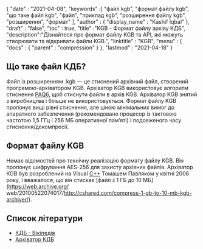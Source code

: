 {
  "date" : "2021-04-08",
  "keywords" :[ "файл kgb", "формат файлу kgb", "що таке файл kgb", "файл", "приклад kgb", "розширення файлу kgb", "розширення", "формат" ],
  "author" : {
    "display_name" : "Kashif Iqbal"
},
  "draft" : "false",
  "toc" : true,
  "title" :"KGB - Формат файлу архіву КДБ",
  "description":"Дізнайтеся про формат файлу KGB та API, які можуть створювати та відкривати файли KGB.",
  "linktitle" : "KGB",
  "menu" : {
    "docs" : {
      "parent" : "compression"
}
},
  "lastmod" : "2021-04-18"
}

## Що таке файл КДБ?

Файл із розширенням .kgb — це стиснений архівний файл, створений програмою-архіватором KGB. Архіватор KGB використовує алгоритм стиснення [PAQ6](https://en.wikipedia.org/wiki/PAQ6), щоб стиснути файли в архів KGB. Архіватор KGB знятий з виробництва і більше не використовується. Формат файлу KGB пропонує вищі рівні стиснення, але ціною мінімальних вимог до апаратного забезпечення (рекомендовано процесор із тактовою частотою 1,5 ГГц і 256 МБ оперативної пам’яті) і подовженого часу стиснення/декомпресії.

## Формат файлу KGB

Немає відомостей про технічну реалізацію формату файлу KGB. Він пропонує шифрування AES-256 для захисту архівних файлів. Архіватор KGB був розроблений на Visual [C++](/uk/programming/cpp/) Томашем Павляком у квітні 2006 року, і вважалося, що він стискає [файл з 1 ГБ до 10 МБ](https://web.archive.org/ web/20100522074017/http://cshared.com/compress-1-gb-to-10-mb-kgb-archiver/).

## Список літератури

* [КДБ - Вікіпедія](https://en.wikipedia.org/wiki/KGB_Archiver)
* [Архіватор КДБ](https://sourceforge.net/projects/kgbarchiver/)

